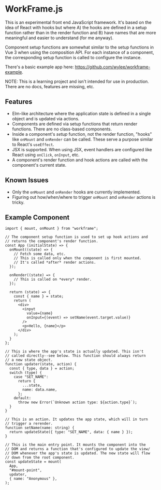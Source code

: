 # WorkFrame.js

This is an experimental front end JavaScript framework. It's based on
the idea of React with hooks but where A) the hooks are defined in a
setup function rather than in the render function and B) have names that
are more meaningful and easier to understand (for me anyway).

Component setup functions are somewhat similar to the setup functions in
Vue 3 when using the composition API. For each instance of a component,
the corresponding setup function is called to configure the instance.

There's a basic example app here:
https://github.com/wylee/workframe-example.

NOTE: This is a learning project and isn't intended for use in
production. There are no docs, features are missing, etc.

## Features

- Elm-like architecture where the application state is defined in a
  single object and is updated via actions.
- Components are defined via setup functions that return render
  functions. There are no class-based components.
- Inside a component's *setup* function, not the render function,
  "hooks" like `onMount` and `onRender` can be called. These serve a
  purpose similar to React's `useEffect`.
- JSX is supported. When using JSX, event handlers are configured like
  React using `onClick`, `onInput`, etc.
- A component's render function and hook actions are called with the
  component's current state.

## Known Issues

- Only the `onMount` and `onRender` hooks are currently implemented.
- Figuring out how/when/where to trigger `onMount` and `onRender`
  actions is tricky.

## Example Component

    import { mount, onMount } from "workframe";

    // The component setup function is used to set up hook actions and
    // returns the component's render function.
    const App (initialState) => {
      onMount((state) => {
        // Fetch some data, etc.
        // This is called only when the component is first mounted.
        // It's called *after* render actions.
      });

      onRender((state) => {
        // This is called on *every* render.
      });

      return (state) => {
        const { name } = state;
        return (
          <div>
            <input
              value={name}
              onInput={(event) => setName(event.target.value)}
            />
            <p>Hello, {name}</p>
          </div>
        );
      }
    };

    // This is where the app's state is actually updated. This isn't
    // called directly--see below. This function should always return
    // a new state object.
    function updater(state, action) {
      const { type, data } = action;
      switch (type) {
        case "SET_NAME":
          return {
            ...state,
            name: data.name,
          };
        default:
          throw new Error(`Unknown action type: ${action.type}`);
      }
    }

    // This is an action. It updates the app state, which will in turn
    // trigger a rerender.
    function setName(name: string) {
      return updateState({ type: "SET_NAME", data: { name } });
    }

    // This is the main entry point. It mounts the component into the
    // DOM and returns a function that's configured to update the view/
    // DOM whenever the app's state is updated. The new state will flow
    // down from the root component.
    const updateState = mount(
      App,
      "#mount-point",
      updater,
      { name: "Anonymous" },
    );
